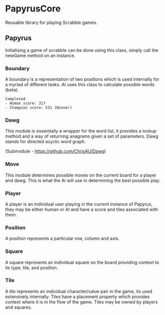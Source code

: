 # PapyrusCore

Reusable library for playing Scrabble games.

## Papyrus
Initialising a game of scrabble can be done using this class, simply call the newGame method on an instance.

### Boundary 
A boundary is a representation of two positions which is used internally for a myriad of different tasks. AI uses this class to calculate possible words (beta).

    Completed
    - Human score: 317
    - Champion score: 531 (Winner)

### Dawg 
This module is essentially a wrapper for the word list, it provides a lookup method and a way of returning anagrams given a set of parameters. Dawg stands for directed acyclic word graph.

(Submodule - https://github.com/ChrisAU/Dawg)

### Move
This module determines possible moves on the current board for a player and dawg. This is what the AI will use in determining the best possible play.

### Player
A player is an individual user playing in the current instance of Papyrus, they may be either human or AI and have a score and tiles associated with them.

### Position
A position represents a particular row, column and axis.

### Square
A square represents an individual square on the board providing context to its type, tile, and position.

### Tile
A tile represents an individual character/value pair in the game, its used extensively internally. Tiles have a placement property which provides context where it is in the flow of the game. Tiles may be owned by players and squares.
